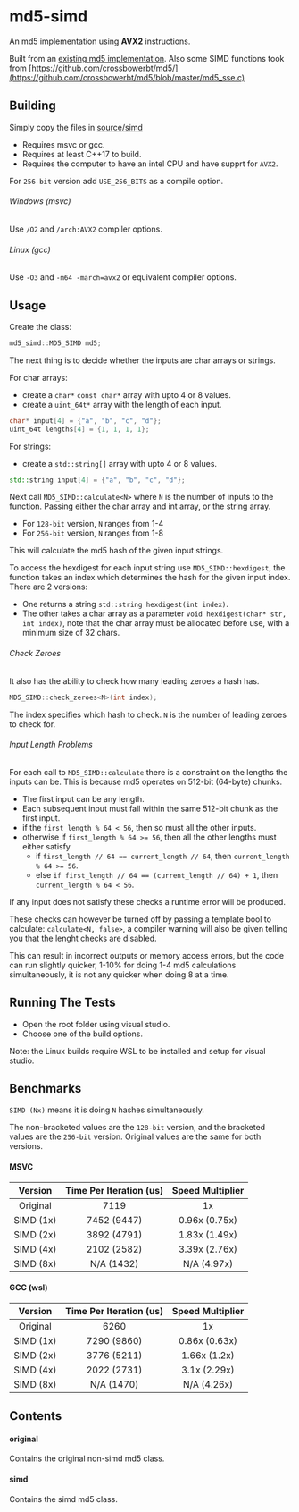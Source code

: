 # md5-simd
An md5 implementation using **AVX2** instructions.

Built from an [existing md5 implementation](http://www.zedwood.com/article/cpp-md5-function).
Also some SIMD functions took from [https://github.com/crossbowerbt/md5/](https://github.com/crossbowerbt/md5/blob/master/md5_sse.c)

## Building
Simply copy the files in [source/simd](../master/source/simd)

- Requires msvc or gcc.
- Requires at least C++17 to build.
- Requires the computer to have an intel CPU and have supprt for `AVX2`.

For `256-bit` version add `USE_256_BITS` as a compile option.

###### Windows (msvc)
Use `/O2` and `/arch:AVX2` compiler options.

###### Linux (gcc)
Use `-O3` and `-m64 -march=avx2` or equivalent compiler options.

## Usage
Create the class:
```cpp
md5_simd::MD5_SIMD md5;
```


The next thing is to decide whether the inputs are char arrays or strings.

For char arrays:
- create a `char*` `const char*` array with upto 4 or 8 values.
- create a `uint_64t*` array with the length of each input.
```cpp
char* input[4] = {"a", "b", "c", "d"};
uint_64t lengths[4] = {1, 1, 1, 1};
```

For strings:
- create a `std::string[]` array with upto 4 or 8 values.
```cpp
std::string input[4] = {"a", "b", "c", "d"};
```


Next call `MD5_SIMD::calculate<N>` where `N` is the number of inputs to the function.
Passing either the char array and int array, or the string array.
- For `128-bit` version, `N` ranges from 1-4
- For `256-bit` version, `N` ranges from 1-8

This will calculate the md5 hash of the given input strings.

To access the hexdigest for each input string use `MD5_SIMD::hexdigest`, the function takes an index which determines the hash for the given input index.
There are 2 versions:
- One returns a string `std::string hexdigest(int index)`.
- The other takes  a char array as a parameter `void hexdigest(char* str, int index)`, note that the char array must be allocated before use, with a minimum size of 32 chars.

###### Check Zeroes
It also has the ability to check how many leading zeroes a hash has.

```cpp
MD5_SIMD::check_zeroes<N>(int index);
```

The index specifies which hash to check.
`N` is the number of leading zeroes to check for.

###### Input Length Problems
For each call to `MD5_SIMD::calculate` there is a constraint on the lengths the inputs can be.
This is because md5 operates on 512-bit (64-byte) chunks.

- The first input can be any length.
- Each subsequent input must fall within the same 512-bit chunk as the first input.
- if the `first_length % 64 < 56`, then so must all the other inputs.
- otherwise if `first_length % 64 >= 56`, then all the other lengths must either satisfy
    - if `first_length // 64 == current_length // 64`, then `current_length % 64 >= 56`.
    - else `if first_length // 64 == (current_length // 64) + 1`, then `current_length % 64 < 56`.

If any input does not satisfy these checks a runtime error will be produced.

These checks can however be turned off by passing a template bool to calculate: `calculate<N, false>`, a compiler warning will also be given telling you that the lenght checks are disabled.

This can result in incorrect outputs or memory access errors,
but the code can run slightly quicker, 1-10% for doing 1-4 md5 calculations simultaneously, it is not any quicker when doing 8 at a time.

## Running The Tests
- Open the root folder using visual studio.
- Choose one of the build options.

Note: the Linux builds require WSL to be installed and setup for visual studio.

## Benchmarks
`SIMD (Nx)` means it is doing `N` hashes simultaneously.

The non-bracketed values are the `128-bit` version, and the bracketed values are the `256-bit` version.
Original values are the same for both versions.
#### MSVC
|Version  |Time Per Iteration (us)|Speed Multiplier|
|:-------:|:---------------------:|:--------------:|
|Original |7119                   |1x              |
|SIMD (1x)|7452 (9447)            |0.96x (0.75x)   |
|SIMD (2x)|3892 (4791)            |1.83x (1.49x)   |
|SIMD (4x)|2102 (2582)            |3.39x (2.76x)   |
|SIMD (8x)|N/A (1432)             |N/A (4.97x)     |

#### GCC (wsl)
|Version  |Time Per Iteration (us)|Speed Multiplier|
|:-------:|:---------------------:|:--------------:|
|Original |6260                   |1x              |
|SIMD (1x)|7290 (9860)            |0.86x (0.63x)   |
|SIMD (2x)|3776 (5211)            |1.66x (1.2x)    |
|SIMD (4x)|2022 (2731)            |3.1x (2.29x)    |
|SIMD (8x)|N/A (1470)             |N/A (4.26x)     |

## Contents
#### original
Contains the original non-simd md5 class.

#### simd
Contains the simd md5 class.

